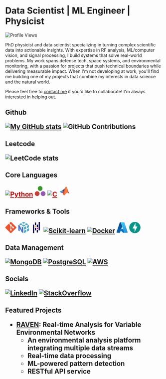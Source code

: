 Data Scientist | ML Engineer | Physicist
==========================================

![Profile Views](https://komarev.com/ghpvc/?username=ajpung&color=fa6c00)

PhD physicist and data scientist specializing in turning complex scientific data into actionable insights. With expertise in RF analysis, ML/computer vision, and signal processing, I build systems that solve real-world problems. My work spans defense tech, space systems, and environmental monitoring, with a passion for projects that push technical boundaries while delivering measurable impact. When I'm not developing at work, you'll find me building one of my projects that combine my interests in data science and the natural world. 

Please feel free to [contact me](mailto:aaron.pung@gmail.com) if you'd like to collaborate! I'm always interested in helping out.

<h2>
  
  Github

  <a href="http://www.github.com/ajpung"><img src="https://github-readme-stats.vercel.app/api?username=ajpung&show_icons=true&hide=&count_private=true&title_color=fa6c00&text_color=ffffff&icon_color=fa6c00&bg_color=202324&hide_border=true&show_icons=true" alt="My GitHub stats" /></a>
![GitHub Contributions](https://github-readme-streak-stats.herokuapp.com/?user=ajpung&theme=dark)

</h2>

<h2>
    Leetcode
  
  ![LeetCode stats](https://leetcode-badge-sage.vercel.app/badge/ajpung?theme=dark)

</h2>

<h2>
  
  Core Languages

  <p align="left">
    <a href="https://www.python.org/" target="_blank" rel="noreferrer" style="color: #cc0000"><img src="https://raw.githubusercontent.com/danielcranney/readme-generator/main/public/icons/skills/python-colored.svg" width="36" height="36" alt="Python"/></a>
    <a href="https://julialang.org/" target="_blank" rel="noreferrer" style="color: #cc0000"><img src="https://raw.githubusercontent.com/devicons/devicon/master/icons/julia/julia-original.svg" width="36" height="36" alt="Julia"/></a>
    <a href="https://docs.microsoft.com/en-us/cpp/?view=msvc-170" target="_blank" rel="noreferrer" style="color: #cc0000"><img src="https://raw.githubusercontent.com/danielcranney/readme-generator/main/public/icons/skills/c-colored.svg" width="36" height="36" alt="C"/></a>
    <a href="https://www.mathworks.com/products/matlab.html" target="_blank" rel="noreferrer" style="color: #cc0000"><img src="https://raw.githubusercontent.com/devicons/devicon/master/icons/matlab/matlab-original.svg" width="36" height="36" alt="MATLAB"/></a>  
  </p>
  
</h2>

<h2>

  Frameworks & Tools
  
  <p align="left">
    <a href="https://git-scm.com/" target="_blank" rel="noreferrer"><img src="https://raw.githubusercontent.com/devicons/devicon/master/icons/git/git-original.svg" width="36" height="36" alt="Git"/></a>
    <a href="https://numpy.org/" target="_blank" rel="noreferrer"><img src="https://raw.githubusercontent.com/devicons/devicon/master/icons/numpy/numpy-original.svg" width="36" height="36" alt="NumPy"/></a>
    <a href="https://pandas.pydata.org/" target="_blank" rel="noreferrer"><img src="https://raw.githubusercontent.com/devicons/devicon/master/icons/pandas/pandas-original.svg" width="36" height="36" alt="Pandas"/></a>
    <a href="https://scikit-learn.org/" target="_blank" rel="noreferrer"><img src="https://upload.wikimedia.org/wikipedia/commons/0/05/Scikit_learn_logo_small.svg" width="36" height="36" alt="Scikit-learn"/></a>
    <a href="https://www.docker.com/" target="_blank" rel="noreferrer"><img src="https://www.svgrepo.com/show/373557/docker2.svg" width="36" height="36" alt="Docker"/></a>  
    <a href="https://azure.microsoft.com/" target="_blank" rel="noreferrer"><img src="https://raw.githubusercontent.com/devicons/devicon/master/icons/azure/azure-original.svg" width="36" height="36" alt="Azure"/></a>
    <a href="https://fastapi.tiangolo.com/" target="_blank" rel="noreferrer"><img src="https://raw.githubusercontent.com/devicons/devicon/master/icons/fastapi/fastapi-original.svg" width="36" height="36" alt="FastAPI"/></a>
  </p>

</h2>

<h2>

  Data Management
  
  <p align="left">
    <a href="https://www.mongodb.com/" target="_blank" rel="noreferrer"><img src="https://icon.icepanel.io/Technology/svg/MongoDB.svg" width="36" height="36" alt="MongoDB"/></a>
    <a href="https://azure.microsoft.com/en-us/products/cosmos-db/" target="_blank" rel="noreferrer"><img src="https://upload.wikimedia.org/wikipedia/commons/4/4e/Azure_Cosmos_DB.svg" width="36" height="36" alt="PostgreSQL"/></a>
    <a href="https://aws.amazon.com/?nc2=h_lg" target="_blank" rel="noreferrer"><img src="https://registry.npmmirror.com/@lobehub/icons-static-png/latest/files/dark/aws-color.png" width="36" height="36" alt="AWS"/></a>  
  </p>

</h2>

<h2>

  Socials
  
  <p align="left">
    <a href="https://www.linkedin.com/in/aaronpung" target="_blank" rel="noreferrer"><img src="https://raw.githubusercontent.com/danielcranney/readme-generator/main/public/icons/socials/linkedin.svg" width="32" height="32" alt="LinkedIn"/></a>
    <a href=https://stackoverflow.com/users/5666203/aaronjpung" target="_blank" rel="noreferrer"><img src="https://upload.wikimedia.org/wikipedia/commons/thumb/e/ef/Stack_Overflow_icon.svg/512px-Stack_Overflow_icon.svg.png?20190716190036" width="32" height="32" alt="StackOverflow"/></a>  
  </p>

</h2>

<h2>

  Featured Projects
  
  - [**RAVEN**](https://www.raven-env.io): Real-time Analysis for Variable Environmental Networks
    - An environmental analysis platform integrating multiple data streams
    - Real-time data processing
    - ML-powered pattern detection
    - RESTful API service
</h2>
